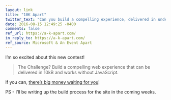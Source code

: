 ```yaml
---
layout: link
title: "10K Apart"
twitter_text: "Can you build a compelling experience, delivered in under 10k?"
date: 2016-08-15 12:49:25 -0400
comments: false
ref_url: https://a-k-apart.com/
in_reply_to: https://a-k-apart.com/
ref_source: Microsoft & An Event Apart
---
```


I’m so excited about this new contest!

> The Challenge? Build a compelling web experience that can be delivered in 10kB and works without JavaScript.

If you can, [there’s big money waiting for you](https://a-k-apart.com/#prizes)!


PS - I’ll be writing up the build process for the site in the coming weeks.